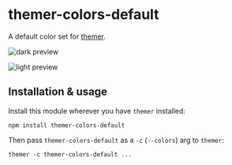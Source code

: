 # themer-colors-default

A default color set for [themer](https://github.com/mjswensen/themer).

![dark preview](https://themer.mjswensen.com/themer-preview-swatch/themer-colors-default-dark-swatch.svg)

![light preview](https://themer.mjswensen.com/themer-preview-swatch/themer-colors-default-light-swatch.svg)

## Installation & usage

Install this module wherever you have `themer` installed:

    npm install themer-colors-default

Then pass `themer-colors-default` as a `-c` (`--colors`) arg to `themer`:

    themer -c themer-colors-default ...
